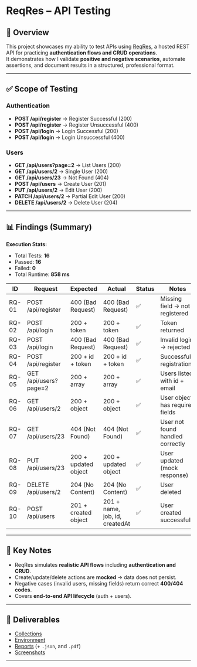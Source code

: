 # ReqRes – API Testing  

## 📌 Overview  
This project showcases my ability to test APIs using [ReqRes](https://reqres.in/), a hosted REST API for practicing **authentication flows and CRUD operations**.  
It demonstrates how I validate **positive and negative scenarios**, automate assertions, and document results in a structured, professional format.  

---

## ✅ Scope of Testing  

### Authentication  
- **POST /api/register** → Register Successful (200)  
- **POST /api/register** → Register Unsuccessful (400)  
- **POST /api/login** → Login Successful (200)  
- **POST /api/login** → Login Unsuccessful (400)  

### Users  
- **GET /api/users?page=2** → List Users (200)  
- **GET /api/users/2** → Single User (200)  
- **GET /api/users/23** → Not Found (404)  
- **POST /api/users** → Create User (201)  
- **PUT /api/users/2** → Edit User (200)  
- **PATCH /api/users/2** → Partial Edit User (200)  
- **DELETE /api/users/2** → Delete User (204)  

---

## 📊 Findings (Summary)  

**Execution Stats:**  
- Total Tests: **16**  
- Passed: **16**  
- Failed: **0**  
- Total Runtime: **858 ms**  

| ID    | Request                   | Expected                          | Actual                          | Status | Notes                              |
|-------|---------------------------|-----------------------------------|---------------------------------|--------|------------------------------------|
| RQ-01 | POST /api/register        | 400 (Bad Request)                 | 400 (Bad Request)               | ✅     | Missing field → not registered     |
| RQ-02 | POST /api/login           | 200 + token                       | 200 + token                     | ✅     | Token returned                     |
| RQ-03 | POST /api/login           | 400 (Bad Request)                 | 400 (Bad Request)               | ✅     | Invalid login → rejected           |
| RQ-04 | POST /api/register        | 200 + id + token                  | 200 + id + token                | ✅     | Successful registration            |
| RQ-05 | GET /api/users?page=2     | 200 + array                       | 200 + array                     | ✅     | Users listed with id + email       |
| RQ-06 | GET /api/users/2          | 200 + object                      | 200 + object                    | ✅     | User object has required fields    |
| RQ-07 | GET /api/users/23         | 404 (Not Found)                   | 404 (Not Found)                 | ✅     | User not found handled correctly   |
| RQ-08 | PUT /api/users/23         | 200 + updated object              | 200 + updated object            | ✅     | User updated (mock response)       |
| RQ-09 | DELETE /api/users/2       | 204 (No Content)                  | 204 (No Content)                | ✅     | User deleted                       |
| RQ-10 | POST /api/users           | 201 + created object              | 201 + name, job, id, createdAt  | ✅     | User created successfully          |

---

## 🔑 Key Notes  
- ReqRes simulates **realistic API flows** including **authentication and CRUD**.  
- Create/update/delete actions are **mocked** → data does not persist.  
- Negative cases (invalid users, missing fields) return correct **400/404 codes**.  
- Covers **end-to-end API lifecycle** (auth + users).  

---

## 📂 Deliverables  
- [Collections](./Collections/ReqRes_API.postman_collection.json)  
- [Environment](./Collections/ReqRes.postman_environment.json)  
- [Reports](./Reports/reqres-report.html) (+ `.json`, and `.pdf`)  
- [Screenshots](./Screenshots/) 
---
